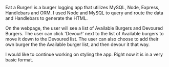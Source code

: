 Eat a Burger! is a burger logging app that utilizes MySQL, Node, Express, Handlebars and ORM. I used Node and MySQL to query and route the data and Handlebars to generate the HTML. 

On the webpage, the user will see a list of Available Burgers and Devoured Burgers. The user can click 'Devour!' next to the list of Available burgers to move it down to the Devoured list. The user can also choose to add their own burger the the Available burger list, and then devour it that way. 

I would like to continue working on styling the app. Right now it is in a very basic format. 